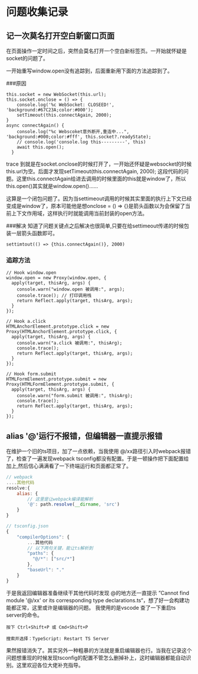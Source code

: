 # 问题收集记录
## 记一次莫名打开空白新窗口页面
在页面操作一定时间之后，突然会莫名打开一个空白新标签页。一开始就怀疑是socket的问题了。

一开始重写window.open没有追踪到，后面重新用下面的方法追踪到了。

###原因
```
this.socket = new WebSocket(this.url);
this.socket.onclose = () => { 
    console.log('%c WebSocket: CLOSEED!', 'background:#67C23A;color:#000'); 
    setTimeout(this.connectAgain, 2000); 
}
async connectAgain() {
    console.log("%c Webscoket意外断开,重连中...", 'background:#000;color:#fff', this.socket?.readyState);
    // console.log('console.log this---------', this)
    await this.open();
  }
```
trace 到就是在socket.onclose的时候打开了，一开始还怀疑是websocket的时候this.url为空。后面才发现setTimeout(this.connectAgain, 2000); 这段代码的问题。这里this.connectAgain给进去调用的时候里面的this就是window了，所以this.open()其实就是window.open()......

这算是一个闭包问题了。因为当settimeout调用的时候其实里面的执行上下文已经变成是window了，原本可能他是想onclose = () => {}是箭头函数以为会保留了当前上下文作用域，这样执行时就能调用当前封装的open方法。

###解决
知道了问题关键点之后解决也很简单,只要在给settimeout传递的时候包装一层箭头函数即可。
```
settimtout(() => {this.connectAgain()}, 2000)
```
### 追踪方法
```
// Hook window.open
window.open = new Proxy(window.open, {
  apply(target, thisArg, args) {
    console.warn("window.open 被调用:", args);
    console.trace(); // 打印调用栈
    return Reflect.apply(target, thisArg, args);
  }
});

// Hook a.click
HTMLAnchorElement.prototype.click = new Proxy(HTMLAnchorElement.prototype.click, {
  apply(target, thisArg, args) {
    console.warn("a.click 被调用:", thisArg);
    console.trace();
    return Reflect.apply(target, thisArg, args);
  }
});

// Hook form.submit
HTMLFormElement.prototype.submit = new Proxy(HTMLFormElement.prototype.submit, {
  apply(target, thisArg, args) {
    console.warn("form.submit 被调用:", thisArg);
    console.trace();
    return Reflect.apply(target, thisArg, args);
  }
});

```

## alias '@'运行不报错，但编辑器一直提示报错
在维护一个旧的ts项目，加了一点依赖，当我使用 @/xx路径引入时webpack报错了，检查了一遍发现webpack tsconfig都没有配置。于是一顿操作把下面配置给加上,然后信心满满看了一下终端运行和页面都正常了。

```javascript
// webpack 
....其他代码
resolve:{
    alias: {
        // 这里是让webpack编译能解析
        '@': path.resolve(__dirname, 'src')    
    }    
}
```
```javascript
// tsconfig.json
{
    "compilerOptions": {
        ...其他代码
        // 以下两句关键，能让ts解析到
        "paths": {
          "@/*": ["src/*"]
        },
        "baseUrl": "."     
    }
}
```
于是我返回编辑器准备继续干其他代码时发现 @的地方还一直提示 ”Cannot find module '@/xx' or its corresponding type declarations.ts“，想了好一会构建功能都正常，这里或许是编辑器的问题。
我使用的是vscode 查了一下重启ts server的命令。
```
按下 Ctrl+Shift+P 或 Cmd+Shift+P

搜索并选择：TypeScript: Restart TS Server
```
果然报错消失了。其实另外一种粗暴的方法就是重启编辑器也行。当我在记录这个问题想重现的时候发现tsconfig的配置不管怎么删掉补上，这时编辑器都能自动识别。这里欢迎各位大佬补充指导。